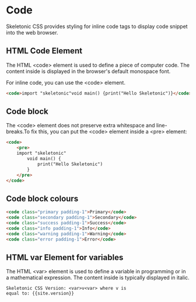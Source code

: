 # Code

Skeletonic CSS provides styling for inline code tags to display code snippet into the web browser.
## HTML Code Element

The HTML &lt;code&gt; element  is used to define a piece of computer code. The content inside is displayed in the browser's default monospace font.

For inline code, you can use the &lt;code&gt; element.

```html
<code>import "skeletonic"void main() {print("Hello Skeletonic")}</code>
```

## Code block

The &lt;code&gt; element does not preserve extra whitespace and line-breaks.To fix this, you can put the &lt;code&gt; element inside a &lt;pre&gt; element:

```html
<code>
    <pre>
    import "skeletonic"
        void main() {
            print("Hello Skeletonic")
        }
    </pre>
</code>
```

## Code block colours

```html
<code class="primary padding-1">Primary</code>
<code class="secondary padding-1">Secondary</code>
<code class="success padding-1">Success</code>
<code class="info padding-1">Info</code>
<code class="warning padding-1">Warning</code>
<code class="error padding-1">Error</code>
```

## HTML var Element for variables

The HTML &lt;var&gt; element is used to define a variable in programming or in a mathematical expression. The content inside is typically displayed in italic.

<code>Skeletonic CSS Version: &lt;var&gt;v&lt;var&gt; where v is equal to: {{site.version}}</code>
